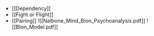 

- [[Dependency]]
- [[Fight or Flight]]
- [[Pairing]]
![[Nalbone_Mind_Bion_Psychoanalysis.pdf]]
![[BIon_Model.pdf]]